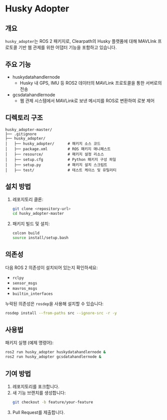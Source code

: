 
# Husky Adopter

## 개요

`husky_adopter`는 ROS 2 패키지로, Clearpath의 Husky 플랫폼에 대해 MAVLInk 프로토콜 기반 웹 관제를 위한 어댑터 기능을 포함하고 있습니다.

## 주요 기능

- huskydatahandlernode
  - Husky 내 GPS, IMU 등 ROS2 데이터의 MAVLink 프로토콜을 통한 서버로의 전송
- gcsdatahandlernode
  - 웹 관제 시스템에서 MAVLink로 보낸 메시지를 ROS로 변환하여 로봇 제어

## 디렉토리 구조

```
husky_adopter-master/
├── .gitignore
├── husky_adopter/
│   ├── husky_adopter/      # 패키지 소스 코드
│   ├── package.xml         # ROS 패키지 매니페스트
│   ├── resource/           # 패키지 설정 리소스
│   ├── setup.cfg           # Python 패키지 구성 파일
│   ├── setup.py            # 패키지 설치 스크립트
│   ├── test/               # 테스트 케이스 및 유틸리티
```

## 설치 방법

1. 레포지토리 클론:
   ```bash
   git clone <repository-url>
   cd husky_adopter-master
   ```
2. 패키지 빌드 및 설치:
   ```bash
   colcon build
   source install/setup.bash
   ```

## 의존성

다음 ROS 2 의존성이 설치되어 있는지 확인하세요:

- `rclpy`
- `sensor_msgs`
- `mavros_msgs`
- `builtin_interfaces`

누락된 의존성은 `rosdep`을 사용해 설치할 수 있습니다:
```bash
rosdep install --from-paths src --ignore-src -r -y
```

## 사용법

패키지 실행 (예제 명령어):
```bash
ros2 run husky_adopter huskydatahandlernode &
ros2 run husky_adopter gcsdatahandlernode &
```

## 기여 방법

1. 레포지토리를 포크합니다.
2. 새 기능 브랜치를 생성합니다:
   ```bash
   git checkout -b feature/your-feature
   ```
3. Pull Request를 제출합니다.
